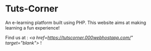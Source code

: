 # Tuts-Corner  
An e-learning platform built using PHP. This website aims at making learning a fun experience!  

Find us at : *<a href=https://tutscorner.000webhostapp.com/" target="blank">* !

